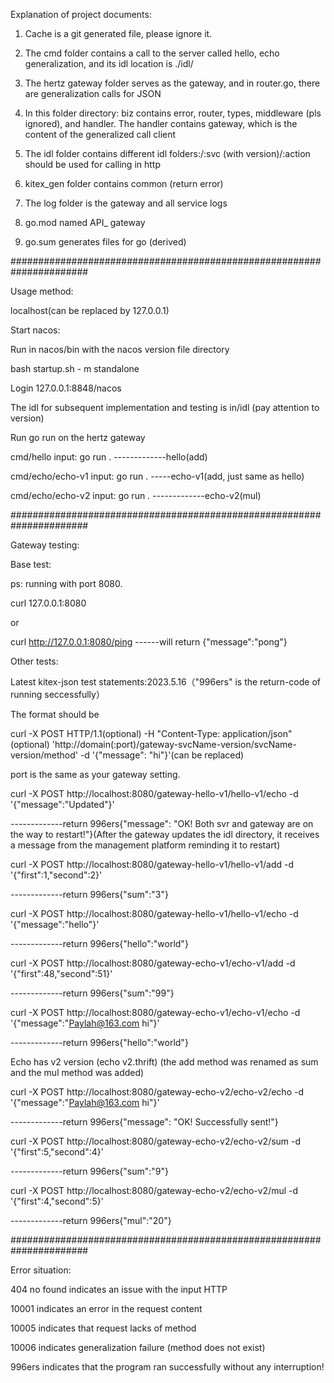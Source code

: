 Explanation of project documents:

1. Cache is a git generated file, please ignore it.
 
2. The cmd folder contains a call to the server called hello, echo generalization, and its idl location is ./idl/
 
3. The hertz gateway folder serves as the gateway, and in router.go, there are generalization calls for JSON
 
4. In this folder directory: biz contains error, router, types, middleware (pls ignored), and handler. The handler contains gateway, which is the content of the generalized call client

5. The idl folder contains different idl folders:/:svc (with version)/:action should be used for calling in http

6. kitex_gen folder contains common (return error)
 
7. The log folder is the gateway and all service logs
 
8. go.mod named API_ gateway
 
9. go.sum generates files for go (derived)

######################################################################

Usage method:

localhost(can be replaced by 127.0.0.1)

Start nacos:

Run in nacos/bin with the nacos version file directory

bash startup.sh - m standalone 

Login 127.0.0.1:8848/nacos

The idl for subsequent implementation and testing is in/idl (pay attention to version)

Run go run on the hertz gateway

cmd/hello input: go run .                 -------------hello(add)

cmd/echo/echo-v1 input: go run .	-----echo-v1(add, just same as hello)

cmd/echo/echo-v2 input: go run .	-------------echo-v2(mul)

######################################################################

Gateway testing:

Base test:

ps: running with port 8080.

curl 127.0.0.1:8080 

or

curl http://127.0.0.1:8080/ping     ------will return {"message":"pong"}

Other tests:

Latest kitex-json test statements:2023.5.16（"996ers" is the return-code of running seccessfully）

The format should be

curl -X POST HTTP/1.1(optional) -H "Content-Type: application/json"(optional) 'http://domain(:port)/gateway-svcName-version/svcName-version/method' -d '{"message": "hi"}'(can be replaced)

port is the same as your gateway setting.

curl -X POST http://localhost:8080/gateway-hello-v1/hello-v1/echo -d '{"message":"Updated"}'

-------------return 996ers{\"message\": \"OK! Both svr and gateway are on the way to restart!\"}(After the gateway updates the idl directory, it receives a message from the management platform reminding it to restart)


curl -X POST http://localhost:8080/gateway-hello-v1/hello-v1/add -d '{"first":1,"second":2}' 

-------------return 996ers{\"sum\":"3"}


curl -X POST http://localhost:8080/gateway-hello-v1/hello-v1/echo -d '{"message":"hello"}'

-------------return 996ers{\"hello\":\"world\"}


curl -X POST http://localhost:8080/gateway-echo-v1/echo-v1/add -d '{"first":48,"second":51}'

-------------return 996ers{\"sum\":"99"}


curl -X POST http://localhost:8080/gateway-echo-v1/echo-v1/echo -d '{"message":"Paylah@163.com hi"}'

-------------return 996ers{\"hello\":\"world\"}


Echo has v2 version (echo v2.thrift) (the add method was renamed as sum and the mul method was added)

curl -X POST http://localhost:8080/gateway-echo-v2/echo-v2/echo -d '{"message":"Paylah@163.com hi"}'

-------------return 996ers{\"message\": \"OK! Successfully sent!\"}


curl -X POST http://localhost:8080/gateway-echo-v2/echo-v2/sum -d '{"first":5,"second":4}'

-------------return 996ers{\"sum\":"9"}


curl -X POST http://localhost:8080/gateway-echo-v2/echo-v2/mul -d '{"first":4,"second":5}'

-------------return 996ers{\"mul\":"20"}


######################################################################

Error situation:

404 no found indicates an issue with the input HTTP

10001 indicates an error in the request content

10005 indicates that request lacks of method

10006 indicates generalization failure (method does not exist)

996ers indicates that the program ran successfully without any interruption!



